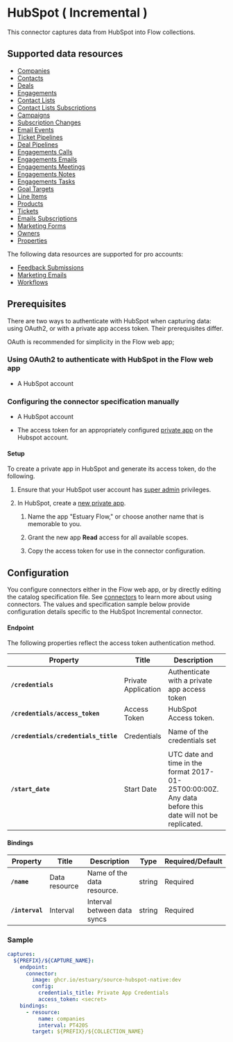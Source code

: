 # HubSpot ( Incremental )

This connector captures data from HubSpot into Flow collections.

## Supported data resources

* [Companies](https://developers.hubspot.com/docs/api/crm/companies)
* [Contacts](https://developers.hubspot.com/docs/api/crm/contacts)
* [Deals](https://developers.hubspot.com/docs/api/crm/deals)
* [Engagements](https://developers.hubspot.com/docs/api/crm/engagements)
* [Contact Lists](https://legacydocs.hubspot.com/docs/methods/lists/get_lists)
* [Contact Lists Subscriptions](https://legacydocs.hubspot.com/docs/methods/contacts/get_contacts)
* [Campaigns](https://legacydocs.hubspot.com/docs/methods/email/get_campaign_data)
* [Subscription Changes](https://developers.hubspot.com/docs/methods/email/get_subscriptions_timeline)
* [Email Events](https://developers.hubspot.com/docs/methods/email/get_events)
* [Ticket Pipelines](https://developers.hubspot.com/docs/methods/pipelines/get_pipelines_for_object_type)
* [Deal Pipelines](https://developers.hubspot.com/docs/methods/pipelines/get_pipelines_for_object_type)
* [Engagements Calls](https://developers.hubspot.com/docs/api/crm/calls)
* [Engagements Emails](https://developers.hubspot.com/docs/api/crm/email)
* [Engagements Meetings](https://developers.hubspot.com/docs/api/crm/meetings)
* [Engagements Notes](https://developers.hubspot.com/docs/api/crm/notes)
* [Engagements Tasks](https://developers.hubspot.com/docs/api/crm/tasks)
* [Goal Targets](https://developers.hubspot.com/docs/api/crm/goals)
* [Line Items](https://developers.hubspot.com/docs/api/crm/line-items)
* [Products](https://developers.hubspot.com/docs/api/crm/products)
* [Tickets](https://developers.hubspot.com/docs/api/crm/tickets)
* [Emails Subscriptions](https://developers.hubspot.com/docs/api/marketing-api/subscriptions-preferences)
* [Marketing Forms](https://developers.hubspot.com/docs/api/marketing/forms)
* [Owners](https://developers.hubspot.com/docs/api/crm/owners)
* [Properties](https://developers.hubspot.com/docs/api/crm/properties)

The following data resources are supported for pro accounts:

* [Feedback Submissions](https://developers.hubspot.com/docs/api/crm/feedback-submissions)
* [Marketing Emails](https://developers.hubspot.com/docs/api/marketing/marketing-email)
* [Workflows](https://legacydocs.hubspot.com/docs/methods/workflows/v3/get_workflows)

## Prerequisites

There are two ways to authenticate with HubSpot when capturing data: using OAuth2, or with a private app access token.
Their prerequisites differ.

OAuth is recommended for simplicity in the Flow web app;

### Using OAuth2 to authenticate with HubSpot in the Flow web app

* A HubSpot account

### Configuring the connector specification manually

* A HubSpot account

* The access token for an appropriately configured [private app](https://developers.hubspot.com/docs/api/private-apps) on the Hubspot account.

#### Setup

To create a private app in HubSpot and generate its access token, do the following.

1. Ensure that your HubSpot user account has [super admin](https://knowledge.hubspot.com/settings/hubspot-user-permissions-guide#super-admin) privileges.

2. In HubSpot, create a [new private app](https://developers.hubspot.com/docs/api/private-apps#create-a-private-app).

   1. Name the app "Estuary Flow," or choose another name that is memorable to you.

   2. Grant the new app **Read** access for all available scopes.

   3. Copy the access token for use in the connector configuration.

## Configuration

You configure connectors either in the Flow web app, or by directly editing the catalog specification file.
See [connectors](../../../concepts/connectors.md#using-connectors) to learn more about using connectors. The values and specification sample below provide configuration details specific to the HubSpot Incremental connector.

#### Endpoint

The following properties reflect the access token authentication method.

| Property | Title | Description | Type | Required/Default |
|---|---|---|---|---|
| **`/credentials`** | Private Application | Authenticate with a private app access token | object | Required |
| **`/credentials/access_token`** | Access Token | HubSpot Access token. | string | Required |
| **`/credentials/credentials_title`** | Credentials | Name of the credentials set | string | Required, `"Private App Credentials"` |
| **`/start_date`** | Start Date | UTC date and time in the format 2017-01-25T00:00:00Z. Any data before this date will not be replicated. | string | Required |

#### Bindings

| Property | Title | Description | Type | Required/Default |
|---|---|---|---|---|
| **`/name`** | Data resource | Name of the data resource. | string | Required |
| **`/interval`** | Interval | Interval between data syncs | string | Required |

### Sample

```yaml
captures:
  ${PREFIX}/${CAPTURE_NAME}:
    endpoint:
      connector:
        image: ghcr.io/estuary/source-hubspot-native:dev
        config:
          credentials_title: Private App Credentials
          access_token: <secret>
    bindings:
      - resource:
          name: companies
          interval: PT420S
        target: ${PREFIX}/${COLLECTION_NAME}
```